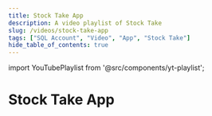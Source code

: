 ```yaml
---
title: Stock Take App
description: A video playlist of Stock Take
slug: /videos/stock-take-app
tags: ["SQL Account", "Video", "App", "Stock Take"]
hide_table_of_contents: true
---
```


import YouTubePlaylist from '@src/components/yt-playlist';

# Stock Take App

<YouTubePlaylist playlistId="PLudOzz78YHQL8ayRuWGrnof-IHsp5X90r"/>